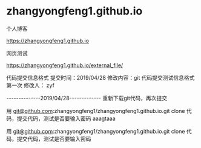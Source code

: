 # zhangyongfeng1.github.io

个人博客

https://zhangyongfeng1.github.io

网页测试

https://zhangyongfeng1.github.io/external_file/


代码提交信息格式
提交时间：2019/04/28 
修改内容：git 代码提交测试信息格式 第一次 
修改人： zyf

--------------2019/04/28-------------
重新下载git代码，再次提交 

用 git@github.com:zhangyongfeng1/zhangyongfeng1.github.io.git
clone 代码，提交代码，测试是否要输入密码
aaagtaaa

用 git@github.com:zhangyongfeng1/zhangyongfeng1.github.io.git
clone 代码，提交代码，测试是否要输入密码